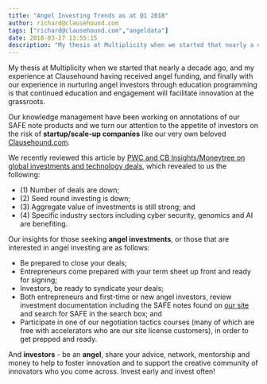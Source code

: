 ```yaml
---
title: "Angel Investing Trends as at Q1 2018"
author: richard@clausehound.com
tags: ["richard@clausehound.com","angeldata"]
date: 2018-03-27 13:55:15
description: "My thesis at Multiplicity when we started that nearly a decade ago, and my experience at Clausehound having received angel funding, and finally with our experience in nurturing angel investors through education programming is that continued education and engagement will facilitate innovation at the grassroots."
---
```


My thesis at Multiplicity when we started that nearly a decade ago, and my experience at Clausehound having received angel funding, and finally with our experience in nurturing angel investors through education programming is that continued education and engagement will facilitate innovation at the grassroots.

Our knowledge management have been working on annotations of our SAFE note products and we turn our attention to the appetite of investors on the risk of **startup/scale-up companies** like our very own beloved [Clausehound.com](http://clausehound.com/).

We recently reviewed this article by [PWC and CB Insights/Moneytree on global investments and technology deals](https://www.cbinsights.com/research/report/venture-capital-q4-2017), which revealed to us the following:

- (1) Number of deals are down;
- (2) Seed round investing is down;
- (3) Aggregate value of investments is still strong; and
- (4) Specific industry sectors including cyber security, genomics and AI are benefiting.

Our insights for those seeking **angel investments**, or those that are interested in angel investing are as follows:

- Be prepared to close your deals;
- Entrepreneurs come prepared with your term sheet up front and ready for signing;
- Investors, be ready to syndicate your deals;
- Both entrepreneurs and first-time or new angel investors, review investment documentation including the SAFE notes found on [our site](https://www.clausehound.com/documents/) and search for SAFE in the search box; and
- Participate in one of our negotiation tactics courses (many of which are free with accelerators who are our site license customers), in order to get prepped and ready.

And **investors** - be an **angel**, share your advice, network, mentorship and money to help to foster innovation and to support the creative community of innovators who you come across. Invest early and invest often!

